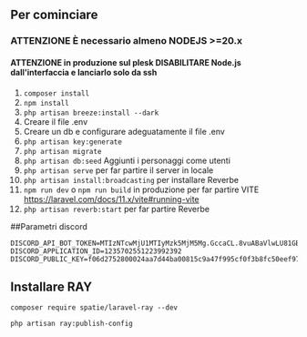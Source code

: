 ## Per cominciare

### **ATTENZIONE** È necessario almeno NODEJS >=20.x
#### **ATTENZIONE** in produzione sul plesk DISABILITARE Node.js dall'interfaccia e lanciarlo solo da ssh

1. ``` composer install ```
2. ``` npm install ```
3. ```php artisan breeze:install --dark```
4. Creare il file .env
5. Creare un db e configurare adeguatamente il file .env
6. ```php artisan key:generate```
7. ```php artisan migrate```
8. ```php artisan db:seed``` Aggiunti i personaggi come utenti
9. ```php artisan serve``` per far partire il server in locale
10. ```php artisan install:broadcasting``` per installare Reverbe
11. ```npm run dev``` o ```npm run build``` in produzione per far partire VITE https://laravel.com/docs/11.x/vite#running-vite
12. ```php artisan reverb:start``` per far partire Reverbe

##Parametri discord
```
DISCORD_API_BOT_TOKEN=MTIzNTcwMjU1MTIyMzk5MjM5Mg.GccaCL.8vuABaVlwLU81GBI_Ni0JQ_7wRLrecPL1U5S8k
DISCORD_APPLICATION_ID=1235702551223992392
DISCORD_PUBLIC_KEY=f06d2752800024aa7d44ba00815c9a47f995cf0f3b8fc50eef9767862dffd63d
```

## Installare RAY

```composer require spatie/laravel-ray --dev```

```php artisan ray:publish-config```
